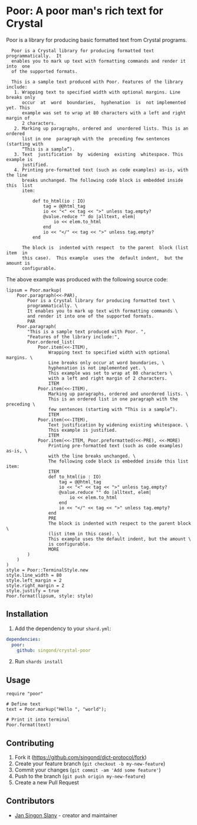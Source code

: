# Poor: A poor man's rich text for Crystal

Poor is a library for producing basic formatted text from Crystal programs.

```
  Poor is a Crystal library for producing formatted text programmatically.  It
  enables you to mark up text with formatting commands and render it into  one
  of the supported formats.

  This is a sample text produced with Poor. Features of the library include:
   1. Wrapping text to specified width with optional margins. Line breaks only
      occur  at  word  boundaries,  hyphenation  is  not implemented yet. This
      example was set to wrap at 80 characters with a left and right margin of
      2 characters.
   2. Marking up paragraphs, ordered and  unordered lists. This is an  ordered
      list in one  paragraph with the  preceding few sentences  (starting with
      “This is a sample”).
   3. Text  justification  by  widening  existing  whitespace. This example is
      justified.
   4. Printing pre-formatted text (such as code examples) as-is, with the line
      breaks unchanged. The following code block is embedded inside this  list
      item:

          def to_html(io : IO)
              tag = @@html_tag
              io << "<" << tag << ">" unless tag.empty?
              @value.reduce "" do |alltext, elem|
                  io << elem.to_html
              end
              io << "</" << tag << ">" unless tag.empty?
          end

      The block is  indented with respect  to the parent  block (list item  in
      this case).  This example  uses the  default indent,  but the  amount is
      configurable.
```

The above example was produced with the following source code:
```
lipsum = Poor.markup(
	Poor.paragraph(<<-PAR),
		Poor is a Crystal library for producing formatted text \
		programmatically. \
		It enables you to mark up text with formatting commands \
		and render it into one of the supported formats.
		PAR
	Poor.paragraph(
		"This is a sample text produced with Poor. ",
		"Features of the library include:",
		Poor.ordered_list(
			Poor.item(<<-ITEM),
				Wrapping text to specified width with optional margins. \
				Line breaks only occur at word boundaries, \
				hyphenation is not implemented yet. \
				This example was set to wrap at 80 characters \
				with a left and right margin of 2 characters.
				ITEM
			Poor.item(<<-ITEM),
				Marking up paragraphs, ordered and unordered lists. \
				This is an ordered list in one paragraph with the preceding \
				few sentences (starting with “This is a sample”).
				ITEM
			Poor.item(<<-ITEM),
				Text justification by widening existing whitespace. \
				This example is justified.
				ITEM
			Poor.item(<<-ITEM, Poor.preformatted(<<-PRE), <<-MORE)
				Printing pre-formatted text (such as code examples) as-is, \
				with the line breaks unchanged. \
				The following code block is embedded inside this list item:
				ITEM
				def to_html(io : IO)
				    tag = @@html_tag
				    io << "<" << tag << ">" unless tag.empty?
				    @value.reduce "" do |alltext, elem|
				        io << elem.to_html
				    end
				    io << "</" << tag << ">" unless tag.empty?
				end
				PRE
				The block is indented with respect to the parent block \
				(list item in this case). \
				This example uses the default indent, but the amount \
				is configurable.
				MORE
		)
	)
)
style = Poor::TerminalStyle.new
style.line_width = 80
style.left_margin = 2
style.right_margin = 2
style.justify = true
Poor.format(lipsum, style: style)
```

## Installation

1. Add the dependency to your `shard.yml`:

```yaml
dependencies:
  poor:
    github: singond/crystal-poor
```

2. Run `shards install`

## Usage

```crystal
require "poor"

# Define text
text = Poor.markup("Hello ", "world");

# Print it into terminal
Poor.format(text)
```

## Contributing

1. Fork it (<https://github.com/singond/dict-protocol/fork>)
2. Create your feature branch (`git checkout -b my-new-feature`)
3. Commit your changes (`git commit -am 'Add some feature'`)
4. Push to the branch (`git push origin my-new-feature`)
5. Create a new Pull Request

## Contributors

- [Jan Singon Slany](https://github.com/singond) - creator and maintainer
